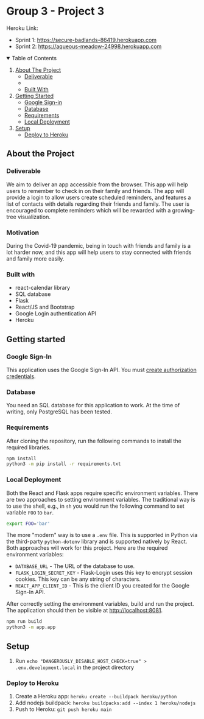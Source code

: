 # Group 3 - Project 3

Heroku Link: 
- Sprint 1: https://secure-badlands-86419.herokuapp.com
- Sprint 2: https://aqueous-meadow-24998.herokuapp.com


<!-- TABLE OF CONTENTS -->
<details open="open">
  <summary>Table of Contents</summary>
  <ol>
    <li>
      <a href="#about-the-project">About The Project</a>
      <ul>
        <li><a href="#deliverable">Deliverable</a></li>
        <li><a href="#motivation"Motivation</a></li>
        <li><a href="#built-with">Built With</a></li>
      </ul>
    </li>
    <li>
      <a href="#getting-started">Getting Started</a>
      <ul>
        <li><a href="#google-sign-in">Google Sign-in</a></li>
        <li><a href="#database">Database</a></li>
        <li><a href="#requirements">Requirements</a></li>
        <li><a href="#local-deployment">Local Deployment</a></li>
      </ul>
    </li>
    <li>
      <a href="#setup">Setup</a>
      <ul>
        <li><a href="#deploy-to-Heroku">Deploy to Heroku</a></li>
      </ul>
    </li>
  </ol>
</details>


## About the Project
### Deliverable
We aim to deliver an app accessible from the browser. This app will help users to remember to check in on their family and friends. The app will provide a login to allow users create scheduled reminders, and features a list of contacts with details regarding their friends and family. The user is encouraged to complete reminders which will be rewarded with a growing-tree visualization.
### Motivation 
During the Covid-19 pandemic, being in touch with friends and family is a lot harder now, and this app will help users to stay connected with friends and family more easily. 
### Built with
- react-calendar library
- SQL database
- Flask  
- React/JS and Bootstrap 
- Google Login authentication API
- Heroku 

## Getting started
### Google Sign-In

This application uses the Google Sign-In API. You must [create authorization credentials](https://developers.google.com/identity/sign-in/web/sign-in#create_authorization_credentials).

### Database

You need an SQL database for this application to work. At the time of writing, only PostgreSQL has been tested.

### Requirements

After cloning the repository, run the following commands to install the required libraries.

```sh
npm install
python3 -m pip install -r requirements.txt
```

### Local Deployment

Both the React and Flask apps require specific environment variables. There are two approaches to setting environment variables. The traditional way is to use the shell, e.g., in `sh` you would run the following command to set variable `FOO` to `bar`.

```sh
export FOO='bar'
```

The more "modern" way is to use a `.env` file. This is supported in Python via the third-party `python-dotenv` library and is supported natively by React. Both approaches will work for this project. Here are the required environment variables:

- `DATABASE_URL` - The URL of the database to use.
- `FLASK_LOGIN_SECRET_KEY` - Flask-Login uses this key to encrypt session cookies. This key can be any string of characters.
- `REACT_APP_CLIENT_ID` - This is the client ID you created for the Google Sign-In API.

After correctly setting the environment variables, build and run the project. The application should then be visible at [http://localhost:8081](http://localhost:8081).

```sh
npm run build
python3 -m app.app
```

## Setup

1. Run `echo "DANGEROUSLY_DISABLE_HOST_CHECK=true" > .env.development.local` in the project directory

### Deploy to Heroku

1. Create a Heroku app: `heroku create --buildpack heroku/python`
2. Add nodejs buildpack: `heroku buildpacks:add --index 1 heroku/nodejs`
3. Push to Heroku: `git push heroku main`
